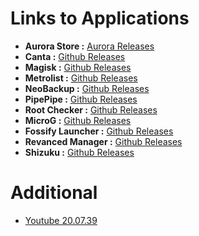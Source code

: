  <h1>Links to Applications</h1>
    <ul>
        <li><strong>Aurora Store :</strong> <a href="https://www.auroraoss.com/downloads/AuroraStore/Release/" target="_blank">Aurora Releases</a></li>
        <li><strong>Canta :</strong> <a href="https://github.com/samolego/Canta/releases" target="_blank">Github Releases</a></li>
        <li><strong>Magisk :</strong> <a href="https://github.com/topjohnwu/magisk/releases" target="_blank">Github Releases</a></li>
        <li><strong>Metrolist :</strong> <a href="https://github.com/mostafaalagamy/Metrolist/releases/" target="_blank">Github Releases</a></li>
        <li><strong>NeoBackup :</strong> <a href="https://github.com/NeoApplications/Neo-Backup/releases" target="_blank">Github Releases</a></li>
        <li><strong>PipePipe :</strong> <a href="https://github.com/InfinityLoop1308/PipePipe/releases" target="_blank">Github Releases</a></li>
        <li><strong>Root Checker :</strong> <a href="https://github.com/VSPlayStore/Root-Checker/releases" target="_blank">Github Releases</a></li>
        <li><strong>MicroG :</strong> <a href="https://github.com/microg/GmsCore/releases/" target="_blank">Github Releases</a></li>
        <li><strong>Fossify Launcher :</strong> <a href="https://github.com/FossifyOrg/Launcher/releases/" target="_blank">Github Releases</a></li>
        <li><strong>Revanced Manager :</strong> <a href="https://github.com/ReVanced/revanced-manager/releases/" target="_blank">Github Releases</a></li>
        <li><strong>Shizuku :</strong> <a href="https://github.com/RikkaApps/Shizuku/releases" target="_blank">Github Releases</a></li>
    </ul>
<h1>Additional</h1>
   <ul>
       <li><a href="https://www.apkmirror.com/wp-content/themes/APKMirror/download.php?id=8463845&key=1da4c439d2a1d705a6800ce57e5157ee039eb7f9&forcebaseapk=true" target="_blank">Youtube 20.07.39</a></li>
       </ul>       
